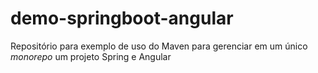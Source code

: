# demo-springboot-angular
Repositório para exemplo de uso do Maven para gerenciar em um único _monorepo_ um projeto Spring e Angular
